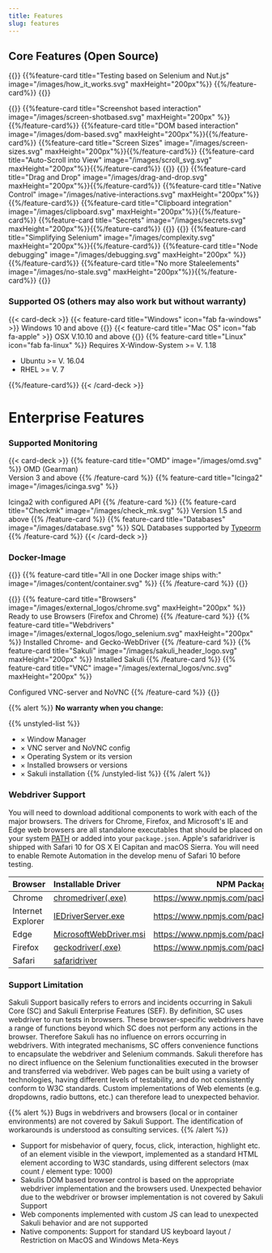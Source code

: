 ```yaml
---
title: Features
slug: features
---
```


## Core Features (Open Source)

{{<card-deck>}}
{{%feature-card title="Testing based on Selenium and Nut.js" image="/images/how_it_works.svg" maxHeight="200px"%}}
{{%/feature-card%}}
{{</card-deck>}}

{{<card-deck>}}
{{%feature-card title="Screenshot based interaction" image="/images/screen-shotbased.svg" maxHeight="200px" %}}{{%/feature-card%}}
{{%feature-card title="DOM based interaction" image="/images/dom-based.svg" maxHeight="200px"%}}{{%/feature-card%}}
{{%feature-card title="Screen Sizes" image="/images/screen-sizes.svg" maxHeight="200px"%}}{{%/feature-card%}}
{{%feature-card title="Auto-Scroll into View" image="/images/scroll_svg.svg" maxHeight="200px"%}}{{%/feature-card%}}
{{</card-deck>}}
{{<card-deck>}}
{{%feature-card title="Drag and Drop" image="/images/drag-and-drop.svg" maxHeight="200px"%}}{{%/feature-card%}}
{{%feature-card title="Native Control" image="/images/native-interactions.svg" maxHeight="200px"%}}{{%/feature-card%}}
{{%feature-card title="Clipboard integration" image="/images/clipboard.svg" maxHeight="200px"%}}{{%/feature-card%}}
{{%feature-card title="Secrets" image="/images/secrets.svg" maxHeight="200px"%}}{{%/feature-card%}}
{{</card-deck>}}
{{<card-deck>}}
{{%feature-card title="Simplifying Selenium" image="/images/complexity.svg" maxHeight="200px"%}}{{%/feature-card%}}
{{%feature-card title="Node debugging" image="/images/debugging.svg" maxHeight="200px" %}}{{%/feature-card%}}
{{%feature-card title="No more Staleelements" image="/images/no-stale.svg" maxHeight="200px"%}}{{%/feature-card%}}
{{</card-deck>}}

<!--
  - Suitable for Browsers with Webdriver Implementation
  - Works with commonly used Screensizes / Resolution with a single Monitor setup
  - No built-in CI support but should work properly on every system which supports Docker (see Container) or within one of the supported OSes
  - [Webdrivers supported](#webdriver-support) by [selenium-webdriver](https://www.npmjs.com/package/selenium-webdriver)
    - What can be done with Selenium can be done with Sakuli
  - No (Multi-) Touch events
  - Screenshot-based Interactions
    - Scaleinvariant pattern matching
    - Fuzzy image matching
  - Native control
  - Mouse and Keyboard interactions
  - Write and Read Clipboard
  - Drag&Drop
  - Reliable Web-Automation with multi-selector matching
  - Rare "StaleElementReferenceError"
  - Abstraction of Seleniums complexity
  - Error-screenshots
  - Secrets: encryption of sensitive data (no plaintext in logs or outputs)
  - Architecture
    - Generic integration of target systems
  - Debugging with Node

-->

### Supported OS (others may also work but without warranty)

{{< card-deck >}}
{{< feature-card title="Windows" icon="fab fa-windows" >}}
Windows 10 and above
{{</feature-card>}}
{{< feature-card title="Mac OS" icon="fab fa-apple" >}}
OSX V.10.10 and above
{{</feature-card>}}
{{% feature-card title="Linux" icon="fab fa-linux" %}}
Requires X-Window-System >= V. 1.18

- Ubuntu >= V. 16.04
- RHEL >= V. 7

{{%/feature-card%}}
{{< /card-deck >}}

# Enterprise Features

### Supported Monitoring

{{< card-deck >}}
{{% feature-card title="OMD" image="/images/omd.svg"  %}}
OMD (Gearman)<br/> 
Version 3 and above
{{% /feature-card %}}
{{% feature-card title="Icinga2" image="/images/icinga.svg"  %}}
<!-- Von unbekannt - Vektordaten: https://www.icinga.com/wp-content/uploads/2013/10/Icinga_OSMC2013_Presentation.pdfFarbinfo: von Weiß auf Schwarz umgesetzt, Logo, https://de.wikipedia.org/w/index.php?curid=10452845 -->
Icinga2 with configured API
{{% /feature-card %}}
{{% feature-card title="Checkmk" image="/images/check_mk.svg" %}}
Version 1.5 and above
{{% /feature-card %}}
{{% feature-card title="Databases" image="/images/database.svg" %}}
SQL Databases supported by [Typeorm](https://typeorm.io)
{{% /feature-card %}}
{{< /card-deck >}}

### Docker-Image

{{<card-deck>}}
{{% feature-card title="All in one Docker image ships with:" image="/images/content/container.svg" %}}
{{% /feature-card %}}
{{</card-deck>}}

{{<card-deck>}}
{{% feature-card title="Browsers" image="/images/external_logos/chrome.svg" maxHeight="200px" %}}
Ready to use Browsers (Firefox and Chrome)
{{% /feature-card %}}
{{% feature-card title="Webdrivers" image="/images/external_logos/logo_selenium.svg" maxHeight="200px" %}}
Installed Chrome- and Gecko-WebDriver
{{% /feature-card %}}
{{% feature-card title="Sakuli" image="/images/sakuli_header_logo.svg" maxHeight="200px" %}}
Installed Sakuli
{{% /feature-card %}}
{{% feature-card title="VNC" image="/images/external_logos/vnc.svg"  maxHeight="200px" %}}
<!-- By Source, Fair use, https://en.wikipedia.org/w/index.php?curid=30428313 -->
Configured VNC-server and NoVNC
{{% /feature-card %}}
{{</card-deck>}}

{{% alert %}}
<i class="fas fa-exclamation-triangle"></i> <strong> No warranty when you change:</strong>

{{% unstyled-list %}}
- <span>&times;</span> Window Manager
- <span>&times;</span> VNC server and NoVNC config
- <span>&times;</span> Operating System or its version
- <span>&times;</span> Installed browsers or versions
- <span>&times;</span> Sakuli installation
{{% /unstyled-list %}}
{{% /alert %}}


### Webdriver Support

You will need to download additional components to work with each of the major browsers. The drivers for Chrome, Firefox, and Microsoft's IE and Edge web browsers are all standalone executables that should be placed on your system [PATH](http://en.wikipedia.org/wiki/PATH_(variable)) or added into your `package.json`. Apple's safaridriver is shipped with Safari 10 for OS X El Capitan and macOS Sierra. You will need to enable Remote Automation in the develop menu of Safari 10 before testing.

| Browser           | Installable Driver                                           | NPM Package                                |
| :---------------- | :----------------------------------------------------------- | ------------------------------------------ |
| Chrome            | [chromedriver(.exe)](http://chromedriver.storage.googleapis.com/index.html) | https://www.npmjs.com/package/chromedriver |
| Internet Explorer | [IEDriverServer.exe](http://selenium-release.storage.googleapis.com/index.html) | https://www.npmjs.com/package/iedriver     |
| Edge              | [MicrosoftWebDriver.msi](http://go.microsoft.com/fwlink/?LinkId=619687) | https://www.npmjs.com/package/edgedriver   |
| Firefox           | [geckodriver(.exe)](https://github.com/mozilla/geckodriver/releases/) | https://www.npmjs.com/package/geckodriver  |
| Safari            | [safaridriver](https://developer.apple.com/library/prerelease/content/releasenotes/General/WhatsNewInSafari/Articles/Safari_10_0.html#//apple_ref/doc/uid/TP40014305-CH11-DontLinkElementID_28) |                                            |

### Support Limitation

Sakuli Support basically refers to errors and incidents occurring in Sakuli Core (SC) and Sakuli Enterprise Features (SEF). By definition, SC uses webdriver to run tests in browsers. These browser-specific webdrivers have a range of functions beyond which SC does not perform any actions in the browser. Therefore Sakuli has no influence on errors occurring in webdrivers. With integrated mechanisms, SC offers convenience functions to encapsulate the webdriver and Selenium commands. Sakuli therefore has no direct influence on the Selenium functionalities executed in the browser and transferred via webdriver. Web pages can be built using a variety of technologies, having different levels of testability, and do not consistently conform to W3C standards. Custom implementations of Web elements (e.g. dropdowns, radio buttons, etc.) can therefore lead to unexpected behavior.

{{% alert %}}
<i class="fas fa-exclamation-triangle"></i>
Bugs in webdrivers and browsers (local or in container environments) are not covered by Sakuli Support. The identification of workarounds is understood as consulting services.
{{% /alert %}}

- Support for misbehavior of query, focus, click, interaction, highlight etc. of an element visible in the viewport, implemented as a standard HTML element according to W3C standards, using different selectors (max count / element type: 1000)
- Sakulis DOM based browser control is based on the appropriate webdriver implementation and the browsers used. Unexpected behavior due to the webdriver or browser implementation is not covered by Sakuli Support
- Web components implemented with custom JS can lead to unexpected Sakuli behavior and are not supported
- Native components: Support for standard US keyboard layout / Restriction on MacOS and Windows Meta-Keys